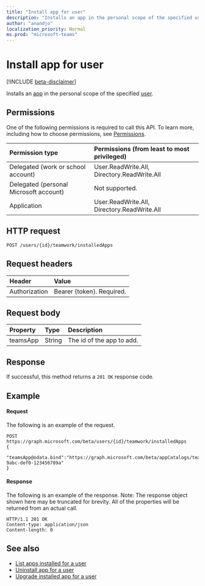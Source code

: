 ```yaml
---
title: "Install app for user"
description: "Installs an app in the personal scope of the specified user."
author: "anandjo"
localization_priority: Normal
ms.prod: "microsoft-teams"
---
```


# Install app for user

[!INCLUDE [beta-disclaimer](../../includes/beta-disclaimer.md)]

Installs an [app](../resources/teamsapp.md) in the personal scope of the specified [user](../resources/user.md).

## Permissions
One of the following permissions is required to call this API. To learn more, including how to choose permissions, see [Permissions](/graph/permissions-reference).

|Permission type      | Permissions (from least to most privileged)              |
|:--------------------|:---------------------------------------------------------|
|Delegated (work or school account) |  User.ReadWrite.All, Directory.ReadWrite.All     |
|Delegated (personal Microsoft account) | Not supported.    |
|Application | User.ReadWrite.All, Directory.ReadWrite.All |

## HTTP request

```http
POST /users/{id}/teamwork/installedApps
```

## Request headers

| Header       | Value |
|:---------------|:--------|
| Authorization  | Bearer {token}. Required.  |

## Request body

| Property   | Type |Description|
|:---------------|:--------|:----------|
|teamsApp|String|The id of the app to add.|

## Response

If successful, this method returns a `201 OK` response code.

## Example

#### Request

The following is an example of the request.

```http
POST https://graph.microsoft.com/beta/users/{id}/teamwork/installedApps
{
   "teamsApp@odata.bind":"https://graph.microsoft.com/beta/appCatalogs/teamsApps/12345678-9abc-def0-123456789a"
}
```

#### Response

The following is an example of the response. Note: The response object shown here may be truncated for brevity. All of the properties will be returned from an actual call.

<!-- {
  "blockType": "response",
  "truncated": true,
  "@odata.type": "microsoft.graph.teamsAppInstallation",
  "isCollection": true
} -->

```http
HTTP/1.1 201 OK
Content-type: application/json
Content-length: 0
```

## See also

- [List apps installed for a user](../api/teamsappinstallation-user-list.md)
- [Uninstall app for a user](../api/teamsappinstallation-user-delete.md)
- [Upgrade installed app for a user](../api/teamsappinstallation-user-upgrade.md)
